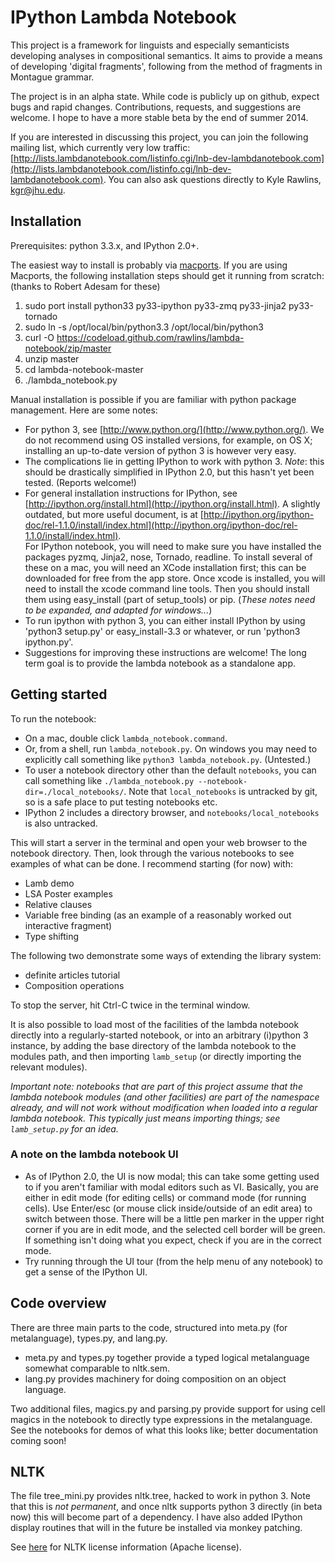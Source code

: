 # IPython Lambda Notebook

This project is a framework for linguists and especially semanticists developing analyses in compositional semantics.  It aims to provide a means of developing 'digital fragments', following from the method of fragments in Montague grammar.

The project is in an alpha state.  While code is publicly up on github, expect bugs and rapid changes.  Contributions, requests, and suggestions are welcome.  I hope to have a more stable beta by the end of summer 2014.

If you are interested in discussing this project, you can join the following mailing list, which currently very low traffic: [http://lists.lambdanotebook.com/listinfo.cgi/lnb-dev-lambdanotebook.com](http://lists.lambdanotebook.com/listinfo.cgi/lnb-dev-lambdanotebook.com).  You can also ask questions directly to Kyle Rawlins, [kgr@jhu.edu](mailto:kgr@jhu.edu).

## Installation

Prerequisites: python 3.3.x, and IPython 2.0+.  

The easiest way to install is probably via [macports](http://www.macports.org/).  If you are using Macports, the following installation steps should get it running from scratch: (thanks to Robert Adesam for these)

  1. sudo port install python33 py33-ipython py33-zmq py33-jinja2 py33-tornado
  2. sudo ln -s /opt/local/bin/python3.3 /opt/local/bin/python3
  3. curl -O https://codeload.github.com/rawlins/lambda-notebook/zip/master
  4. unzip master
  5. cd lambda-notebook-master
  6. ./lambda_notebook.py

Manual installation is possible if you are familiar with python package management.  Here are some notes:

  * For python 3, see [http://www.python.org/](http://www.python.org/).  We do not recommend using OS installed versions, for example, on OS X; installing an up-to-date version of python 3 is however very easy.
  * The complications lie in getting IPython to work with python 3.  _Note_: this should be drastically simplified in IPython 2.0, but this hasn't yet been tested.  (Reports welcome!)
  * For general installation instructions for IPython, see [http://ipython.org/install.html](http://ipython.org/install.html).  A slightly outdated, but more useful document, is at [http://ipython.org/ipython-doc/rel-1.1.0/install/index.html](http://ipython.org/ipython-doc/rel-1.1.0/install/index.html).  
  For IPython notebook, you will need to make sure you have installed the packages pyzmq, Jinja2, nose, Tornado, readline.  To install several of these on a mac, you will need an XCode installation first; this can be downloaded for free from the app store.  Once xcode is installed, you will need to install the xcode command line tools.  Then you should install them using easy_install (part of setup_tools) or pip.  (_These notes need to be expanded, and adapted for windows..._)
  * To run ipython with python 3, you can either install IPython by using 'python3 setup.py' or easy_install-3.3 or whatever, or run 'python3 ipython.py'.  
  * Suggestions for improving these instructions are welcome!  The long term goal is to provide the lambda notebook as a standalone app.



## Getting started

To run the notebook:
  * On a mac, double click `lambda_notebook.command`.
  * Or, from a shell, run `lambda_notebook.py`.  On windows you may need to explicitly call something like `python3 lambda_notebook.py`.  (Untested.)
  * To user a notebook directory other than the default `notebooks`, you can call something like `./lambda_notebook.py --notebook-dir=./local_notebooks/`.  Note that `local_notebooks` is untracked by git, so is a safe place to put testing notebooks etc.
  * IPython 2 includes a directory browser, and `notebooks/local_notebooks` is also untracked.

This will start a server in the terminal and open your web browser to the notebook directory.  Then, look through the various notebooks to see examples of what can be done.  I recommend starting (for now) with:
  * Lamb demo
  * LSA Poster examples
  * Relative clauses
  * Variable free binding (as an example of a reasonably worked out interactive fragment)
  * Type shifting

The following two demonstrate some ways of extending the library system:
  * definite articles tutorial
  * Composition operations

To stop the server, hit Ctrl-C twice in the terminal window.

It is also possible to load most of the facilities of the lambda notebook directly into a regularly-started notebook, or into an arbitrary (i)python 3 instance, by adding the base directory of the lambda notebook to the modules path, and then importing `lamb_setup` (or directly importing the relevant modules).

_Important note: notebooks that are part of this project assume that the lambda notebook modules (and other facilities) are part of the namespace already, and will not work without modification when loaded into a regular lambda notebook.  This typically just means importing things; see `lamb_setup.py` for an idea._


### A note on the lambda notebook UI

  * As of IPython 2.0, the UI is now modal; this can take some getting used to if you aren't familiar with modal editors such as VI.  Basically, you are either in edit mode (for editing cells) or command mode (for running cells).  Use Enter/esc (or mouse click inside/outside of an edit area) to switch between those.  There will be a little pen marker in the upper right corner if you are in edit mode, and the selected cell border will be green.  If something isn't doing what you expect, check if you are in the correct mode.
  * Try running through the UI tour (from the help menu of any notebook) to get a sense of the IPython UI.

## Code overview

There are three main parts to the code, structured into meta.py (for metalanguage), types.py, and lang.py.
  * meta.py and types.py together provide a typed logical metalanguage somewhat comparable to nltk.sem.  
  * lang.py provides machinery for doing composition on an object language.

Two additional files, magics.py and parsing.py provide support for using cell magics in the notebook to directly type expressions in the metalanguage.  See the notebooks for demos of what this looks like; better documentation coming soon!  


## NLTK

The file tree_mini.py provides nltk.tree, hacked to work in python 3.  Note that this is _not permanent_, and once nltk supports python 3 directly (in beta now) this will become part of a dependency.  I have also added IPython display routines that will in the future be installed via monkey patching.

See [here](https://github.com/nltk/nltk/blob/develop/LICENSE.txt) for NLTK license information (Apache license).